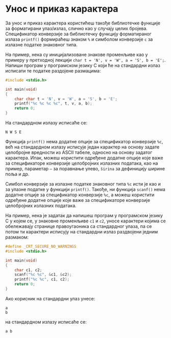 # Унос и приказ карактера

За унос и приказ карактера користићеш такође библиотечке функције за
форматирани улаз/излаз, слично као у случају целих бројева. Спецификатор
конверзије за библиотечку функцију форматираног излаза `printf()` формираћеш
знаком `%` и симболом конверзије `c` за излазне податке знаковног типа.

На пример, нека су иницијализоване знакове променљиве као у примеру у
претходној лекцији `char t = 'N', v = 'W', a = 'S', b = 'E';`. Напиши програм у
програмском језику C који ће на стандардни излаз исписати те податке раздојене
размацима:

```c
#include <stdio.h>

int main(void)
{
    char char t = 'N', v = 'W', a = 'S', b = 'E';
    printf("%c %c %c %c", t, v, a, b);
    return 0;
}
```

На стандардном излазу исписаће се:

```text
N W S E
```

Функција `printf()` нема додатне опције за спецификатор конверзије `%c`, већ на
стандардном излазу исписује један карактер на основу задате целобројне
вредности из ASCII табеле, односно на основу задатог карактера. Ипак, можеш
користити одређене додатне опције које важе за спецификаторе конверзије
целобројних излазних података, као на пример, параметар `–` за поравнање улево,
`širina` за дефиницију ширине поља и др.

Симбол конверзије за излазне податке знаковног типа `%c` исти је као и за
улазне податке у функцији `printf()`. Такође, ни функција `scanf()` нема
додатне опције за спецификатор конверзије `%c`, а можеш користити одређене
додатне опције које важе за спецификаторе конверзије целобројних излазних
података.

На пример, нека је задатак да напишеш програм у програмском језику C у којем
се, у знаковне променљиве `c1` и `c2`, уносе карактери којима се обележавају
странице правоугаоника са стандардног улаза, па се потом ти карактери исписују
на стандардни излаз раздвојени једним размаком:

```c
#define _CRT_SECURE_NO_WARNINGS
#include <stdio.h>

int main(void)
{
    char c1, c2;
    scanf("%c %c", &c1, &c2);
    printf("%c %c", c1, c2);
    return 0;
}
```

Ако корисник на стандардни улаз унесе:

```text
a
b
```

на стандардном излазу исписаће се:

```text
a b
```
